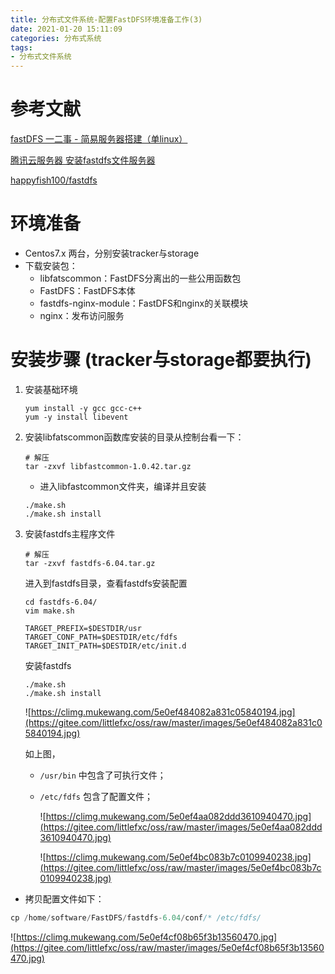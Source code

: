 ```yaml
---
title: 分布式文件系统-配置FastDFS环境准备工作(3)
date: 2021-01-20 15:11:09
categories: 分布式系统
tags:
- 分布式文件系统
---
```


# 参考文献

[fastDFS 一二事 - 简易服务器搭建（单linux）](https://www.cnblogs.com/leechenxiang/p/5406548.html)

[腾讯云服务器 安装fastdfs文件服务器](https://www.cnblogs.com/leechenxiang/p/7089778.html)

[happyfish100/fastdfs](https://github.com/happyfish100/fastdfs/wiki)

<!-- more -->

# 环境准备

- Centos7.x 两台，分别安装tracker与storage
- 下载安装包：
  - libfatscommon：FastDFS分离出的一些公用函数包
  - FastDFS：FastDFS本体
  - fastdfs-nginx-module：FastDFS和nginx的关联模块
  - nginx：发布访问服务

# 安装步骤 (tracker与storage都要执行)

1. 安装基础环境

   ```
   yum install -y gcc gcc-c++
   yum -y install libevent
   ```

2. 安装libfatscommon函数库安装的目录从控制台看一下：

   ```
   # 解压
   tar -zxvf libfastcommon-1.0.42.tar.gz
   ```

   - 进入libfastcommon文件夹，编译并且安装

   ```
   ./make.sh
   ./make.sh install
   ```

3. 安装fastdfs主程序文件

   ```
   # 解压
   tar -zxvf fastdfs-6.04.tar.gz
   ```

   进入到fastdfs目录，查看fastdfs安装配置

   ```
   cd fastdfs-6.04/
   vim make.sh
   ```

   ```
   TARGET_PREFIX=$DESTDIR/usr
   TARGET_CONF_PATH=$DESTDIR/etc/fdfs
   TARGET_INIT_PATH=$DESTDIR/etc/init.d
   ```

   安装fastdfs

   ```
   ./make.sh
   ./make.sh install
   ```

   ![https://climg.mukewang.com/5e0ef484082a831c05840194.jpg](https://gitee.com/littlefxc/oss/raw/master/images/5e0ef484082a831c05840194.jpg)

   如上图，

   - `/usr/bin` 中包含了可执行文件；

   - `/etc/fdfs` 包含了配置文件；

     ![https://climg.mukewang.com/5e0ef4aa082ddd3610940470.jpg](https://gitee.com/littlefxc/oss/raw/master/images/5e0ef4aa082ddd3610940470.jpg)

     ![https://climg.mukewang.com/5e0ef4bc083b7c0109940238.jpg](https://gitee.com/littlefxc/oss/raw/master/images/5e0ef4bc083b7c0109940238.jpg)

- 拷贝配置文件如下：

```jsx
cp /home/software/FastDFS/fastdfs-6.04/conf/* /etc/fdfs/
```

![https://climg.mukewang.com/5e0ef4cf08b65f3b13560470.jpg](https://gitee.com/littlefxc/oss/raw/master/images/5e0ef4cf08b65f3b13560470.jpg)